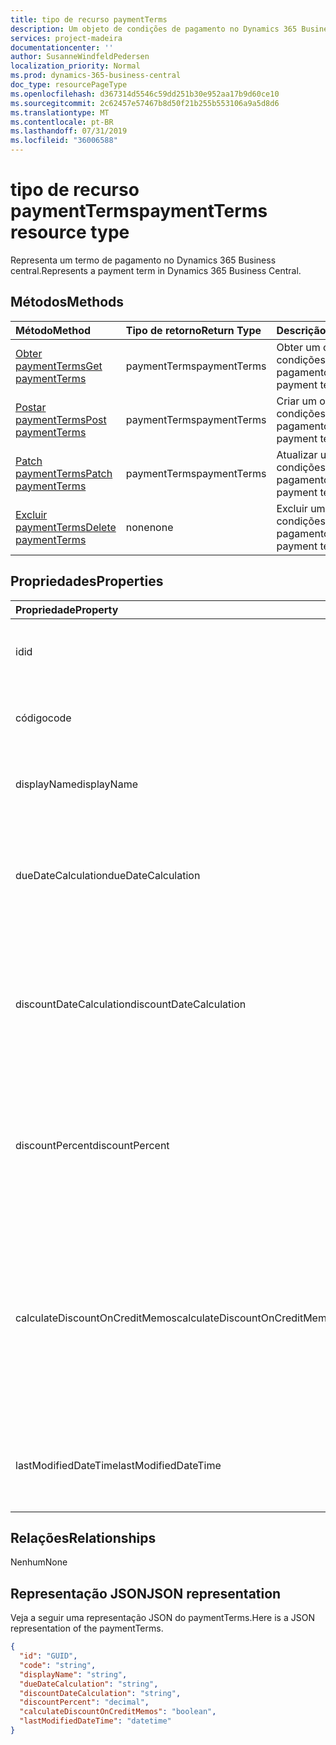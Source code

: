 ```yaml
---
title: tipo de recurso paymentTerms
description: Um objeto de condições de pagamento no Dynamics 365 Business central.
services: project-madeira
documentationcenter: ''
author: SusanneWindfeldPedersen
localization_priority: Normal
ms.prod: dynamics-365-business-central
doc_type: resourcePageType
ms.openlocfilehash: d367314d5546c59dd251b30e952aa17b9d60ce10
ms.sourcegitcommit: 2c62457e57467b8d50f21b255b553106a9a5d8d6
ms.translationtype: MT
ms.contentlocale: pt-BR
ms.lasthandoff: 07/31/2019
ms.locfileid: "36006588"
---
```

# <a name="paymentterms-resource-type"></a><span data-ttu-id="fc552-103">tipo de recurso paymentTerms</span><span class="sxs-lookup"><span data-stu-id="fc552-103">paymentTerms resource type</span></span>
<span data-ttu-id="fc552-104">Representa um termo de pagamento no Dynamics 365 Business central.</span><span class="sxs-lookup"><span data-stu-id="fc552-104">Represents a payment term in Dynamics 365 Business Central.</span></span>

## <a name="methods"></a><span data-ttu-id="fc552-105">Métodos</span><span class="sxs-lookup"><span data-stu-id="fc552-105">Methods</span></span>

| <span data-ttu-id="fc552-106">Método</span><span class="sxs-lookup"><span data-stu-id="fc552-106">Method</span></span>                                                      | <span data-ttu-id="fc552-107">Tipo de retorno</span><span class="sxs-lookup"><span data-stu-id="fc552-107">Return Type</span></span>|<span data-ttu-id="fc552-108">Descrição</span><span class="sxs-lookup"><span data-stu-id="fc552-108">Description</span></span>            |
|:------------------------------------------------------------|:-----------|:----------------------|
|[<span data-ttu-id="fc552-109">Obter paymentTerms</span><span class="sxs-lookup"><span data-stu-id="fc552-109">Get paymentTerms</span></span>](../api/dynamics-paymentterms-get.md)      |<span data-ttu-id="fc552-110">paymentTerms</span><span class="sxs-lookup"><span data-stu-id="fc552-110">paymentTerms</span></span>|<span data-ttu-id="fc552-111">Obter um objeto de condições de pagamento.</span><span class="sxs-lookup"><span data-stu-id="fc552-111">Get a payment terms object.</span></span>   |
|[<span data-ttu-id="fc552-112">Postar paymentTerms</span><span class="sxs-lookup"><span data-stu-id="fc552-112">Post paymentTerms</span></span>](../api/dynamics-create-paymentterms.md)  |<span data-ttu-id="fc552-113">paymentTerms</span><span class="sxs-lookup"><span data-stu-id="fc552-113">paymentTerms</span></span>|<span data-ttu-id="fc552-114">Criar um objeto de condições de pagamento.</span><span class="sxs-lookup"><span data-stu-id="fc552-114">Create a payment terms object.</span></span>|
|[<span data-ttu-id="fc552-115">Patch paymentTerms</span><span class="sxs-lookup"><span data-stu-id="fc552-115">Patch paymentTerms</span></span>](../api/dynamics-paymentterms-update.md) |<span data-ttu-id="fc552-116">paymentTerms</span><span class="sxs-lookup"><span data-stu-id="fc552-116">paymentTerms</span></span>|<span data-ttu-id="fc552-117">Atualizar um objeto de condições de pagamento.</span><span class="sxs-lookup"><span data-stu-id="fc552-117">Update a payment terms object.</span></span>|
|[<span data-ttu-id="fc552-118">Excluir paymentTerms</span><span class="sxs-lookup"><span data-stu-id="fc552-118">Delete paymentTerms</span></span>](../api/dynamics-paymentterms-delete.md)|<span data-ttu-id="fc552-119">none</span><span class="sxs-lookup"><span data-stu-id="fc552-119">none</span></span>        |<span data-ttu-id="fc552-120">Excluir um objeto de condições de pagamento.</span><span class="sxs-lookup"><span data-stu-id="fc552-120">Delete a payment terms object.</span></span>|

## <a name="properties"></a><span data-ttu-id="fc552-121">Propriedades</span><span class="sxs-lookup"><span data-stu-id="fc552-121">Properties</span></span>
| <span data-ttu-id="fc552-122">Propriedade</span><span class="sxs-lookup"><span data-stu-id="fc552-122">Property</span></span>                     | <span data-ttu-id="fc552-123">Tipo</span><span class="sxs-lookup"><span data-stu-id="fc552-123">Type</span></span>     |<span data-ttu-id="fc552-124">Descrição</span><span class="sxs-lookup"><span data-stu-id="fc552-124">Description</span></span>                                                |
|:-----------------------------|:-------|:----------------------------------------------------------|
|<span data-ttu-id="fc552-125">id</span><span class="sxs-lookup"><span data-stu-id="fc552-125">id</span></span>                            |<span data-ttu-id="fc552-126">GUID</span><span class="sxs-lookup"><span data-stu-id="fc552-126">GUID</span></span>    |<span data-ttu-id="fc552-127">A ID exclusiva do paymentTerms.</span><span class="sxs-lookup"><span data-stu-id="fc552-127">The unique ID of the paymentTerms.</span></span> <span data-ttu-id="fc552-128">Não editável.</span><span class="sxs-lookup"><span data-stu-id="fc552-128">Non-editable.</span></span>           |
|<span data-ttu-id="fc552-129">código</span><span class="sxs-lookup"><span data-stu-id="fc552-129">code</span></span>                          |<span data-ttu-id="fc552-130">cadeia de caracteres</span><span class="sxs-lookup"><span data-stu-id="fc552-130">string</span></span>  |<span data-ttu-id="fc552-131">Especifica o código da expressão de pagamento.</span><span class="sxs-lookup"><span data-stu-id="fc552-131">Specifies the payment term code.</span></span>                           |
|<span data-ttu-id="fc552-132">displayName</span><span class="sxs-lookup"><span data-stu-id="fc552-132">displayName</span></span>                   |<span data-ttu-id="fc552-133">string</span><span class="sxs-lookup"><span data-stu-id="fc552-133">string</span></span>  |<span data-ttu-id="fc552-134">Especifica o nome de exibição do termo de pagamento.</span><span class="sxs-lookup"><span data-stu-id="fc552-134">Specifies the payment term display name.</span></span>                   |
|<span data-ttu-id="fc552-135">dueDateCalculation</span><span class="sxs-lookup"><span data-stu-id="fc552-135">dueDateCalculation</span></span>            |<span data-ttu-id="fc552-136">string</span><span class="sxs-lookup"><span data-stu-id="fc552-136">string</span></span>  |<span data-ttu-id="fc552-137">Especifica a fórmula usada para calcular a data em que um pagamento deve ser feito.</span><span class="sxs-lookup"><span data-stu-id="fc552-137">Specifies the formula that is used to calculate the date that a payment must be made.</span></span>|
|<span data-ttu-id="fc552-138">discountDateCalculation</span><span class="sxs-lookup"><span data-stu-id="fc552-138">discountDateCalculation</span></span>       |<span data-ttu-id="fc552-139">string</span><span class="sxs-lookup"><span data-stu-id="fc552-139">string</span></span>  |<span data-ttu-id="fc552-140">Especifica a fórmula usada para calcular a data em que um pagamento deve ser feito para obter um desconto.</span><span class="sxs-lookup"><span data-stu-id="fc552-140">Specifies the formula that is used to calculate the date that a payment must be made in order to obtain a discount.</span></span>|
|<span data-ttu-id="fc552-141">discountPercent</span><span class="sxs-lookup"><span data-stu-id="fc552-141">discountPercent</span></span>               |<span data-ttu-id="fc552-142">dígitos</span><span class="sxs-lookup"><span data-stu-id="fc552-142">decimal</span></span> |<span data-ttu-id="fc552-143">Especifica a porcentagem de desconto aplicada ao pagamento antecipado de um valor de fatura.</span><span class="sxs-lookup"><span data-stu-id="fc552-143">Specifies the discount percentage that is applied for early payment of an invoice amount.</span></span>|
|<span data-ttu-id="fc552-144">calculateDiscountOnCreditMemos</span><span class="sxs-lookup"><span data-stu-id="fc552-144">calculateDiscountOnCreditMemos</span></span>|<span data-ttu-id="fc552-145">booliano</span><span class="sxs-lookup"><span data-stu-id="fc552-145">boolean</span></span> |<span data-ttu-id="fc552-146">Especifica se o desconto deve ser aplicado a memorandos de crédito.</span><span class="sxs-lookup"><span data-stu-id="fc552-146">Specifies if the discount should be applied to credit memos.</span></span> <span data-ttu-id="fc552-147">**True** indica que um desconto será fornecido, **false** indica que um desconto não será fornecido.</span><span class="sxs-lookup"><span data-stu-id="fc552-147">**True** indicates a discount will be given, **false** indicates a discount will not be given.</span></span>|
|<span data-ttu-id="fc552-148">lastModifiedDateTime</span><span class="sxs-lookup"><span data-stu-id="fc552-148">lastModifiedDateTime</span></span>          |<span data-ttu-id="fc552-149">DateTime</span><span class="sxs-lookup"><span data-stu-id="fc552-149">datetime</span></span>|<span data-ttu-id="fc552-150">O último DateTime que o paymentTerms foi modificado.</span><span class="sxs-lookup"><span data-stu-id="fc552-150">The last datetime the paymentTerms was modified.</span></span> <span data-ttu-id="fc552-151">Somente leitura.</span><span class="sxs-lookup"><span data-stu-id="fc552-151">Read-Only.</span></span>|  


## <a name="relationships"></a><span data-ttu-id="fc552-152">Relações</span><span class="sxs-lookup"><span data-stu-id="fc552-152">Relationships</span></span>
<span data-ttu-id="fc552-153">Nenhum</span><span class="sxs-lookup"><span data-stu-id="fc552-153">None</span></span>

## <a name="json-representation"></a><span data-ttu-id="fc552-154">Representação JSON</span><span class="sxs-lookup"><span data-stu-id="fc552-154">JSON representation</span></span>

<span data-ttu-id="fc552-155">Veja a seguir uma representação JSON do paymentTerms.</span><span class="sxs-lookup"><span data-stu-id="fc552-155">Here is a JSON representation of the paymentTerms.</span></span>


```json
{
  "id": "GUID",
  "code": "string",
  "displayName": "string",
  "dueDateCalculation": "string",
  "discountDateCalculation": "string",
  "discountPercent": "decimal",
  "calculateDiscountOnCreditMemos": "boolean",
  "lastModifiedDateTime": "datetime"
}

```

